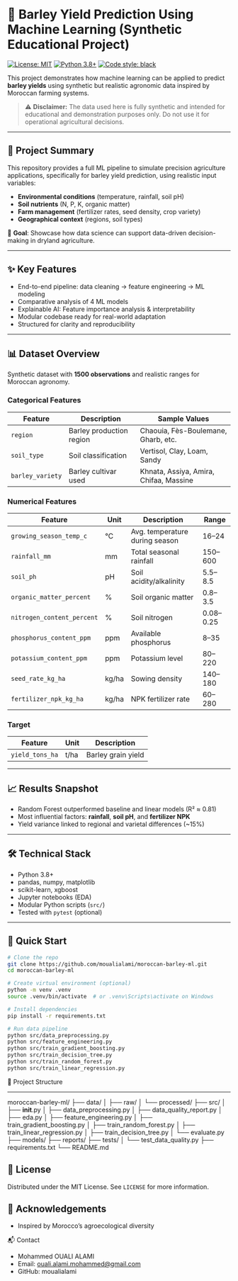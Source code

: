 # 🌾 Barley Yield Prediction Using Machine Learning (Synthetic Educational Project)

[![License: MIT](https://img.shields.io/badge/License-MIT-yellow.svg)](LICENSE)
[![Python 3.8+](https://img.shields.io/badge/python-3.8+-blue.svg)](https://www.python.org/downloads/)
[![Code style: black](https://img.shields.io/badge/code%20style-black-000000.svg)](https://github.com/psf/black)

This project demonstrates how machine learning can be applied to predict **barley yields** using synthetic but realistic agronomic data inspired by Moroccan farming systems.

> ⚠️ **Disclaimer:** The data used here is fully synthetic and intended for educational and demonstration purposes only. Do not use it for operational agricultural decisions.

---

## 📌 Project Summary

This repository provides a full ML pipeline to simulate precision agriculture applications, specifically for barley yield prediction, using realistic input variables:

- **Environmental conditions** (temperature, rainfall, soil pH)
- **Soil nutrients** (N, P, K, organic matter)
- **Farm management** (fertilizer rates, seed density, crop variety)
- **Geographical context** (regions, soil types)

🎯 **Goal**: Showcase how data science can support data-driven decision-making in dryland agriculture.

---

## ✨ Key Features

- End-to-end pipeline: data cleaning → feature engineering → ML modeling
- Comparative analysis of 4 ML models
- Explainable AI: Feature importance analysis & interpretability
- Modular codebase ready for real-world adaptation
- Structured for clarity and reproducibility

---

## 📊 Dataset Overview

Synthetic dataset with **1500 observations** and realistic ranges for Moroccan agronomy.

### Categorical Features

| Feature         | Description                     | Sample Values                            |
|----------------|----------------------------------|------------------------------------------|
| `region`        | Barley production region         | Chaouia, Fès-Boulemane, Gharb, etc.       |
| `soil_type`     | Soil classification              | Vertisol, Clay, Loam, Sandy               |
| `barley_variety`| Barley cultivar used             | Khnata, Assiya, Amira, Chifaa, Massine    |

### Numerical Features

| Feature                   | Unit   | Description                              | Range         |
|---------------------------|--------|------------------------------------------|---------------|
| `growing_season_temp_c`   | °C     | Avg. temperature during season           | 16–24         |
| `rainfall_mm`             | mm     | Total seasonal rainfall                  | 150–600       |
| `soil_ph`                 | pH     | Soil acidity/alkalinity                  | 5.5–8.5       |
| `organic_matter_percent`  | %      | Soil organic matter                      | 0.8–3.5       |
| `nitrogen_content_percent`| %      | Soil nitrogen                            | 0.08–0.25     |
| `phosphorus_content_ppm`  | ppm    | Available phosphorus                     | 8–35          |
| `potassium_content_ppm`   | ppm    | Potassium level                          | 80–220        |
| `seed_rate_kg_ha`         | kg/ha  | Sowing density                           | 140–180       |
| `fertilizer_npk_kg_ha`    | kg/ha  | NPK fertilizer rate                      | 60–280        |

### Target

| Feature         | Unit | Description            |
|-----------------|------|------------------------|
| `yield_tons_ha` | t/ha | Barley grain yield     |

---

## 📈 Results Snapshot

- Random Forest outperformed baseline and linear models (R² ≈ 0.81)
- Most influential factors: **rainfall**, **soil pH**, and **fertilizer NPK**
- Yield variance linked to regional and varietal differences (~15%)

---

## 🛠 Technical Stack

- Python 3.8+
- pandas, numpy, matplotlib
- scikit-learn, xgboost
- Jupyter notebooks (EDA)
- Modular Python scripts (`src/`)
- Tested with `pytest` (optional)

---

## 🚀 Quick Start

```bash
# Clone the repo
git clone https://github.com/moualialami/moroccan-barley-ml.git
cd moroccan-barley-ml

# Create virtual environment (optional)
python -m venv .venv
source .venv/bin/activate  # or .venv\Scripts\activate on Windows

# Install dependencies
pip install -r requirements.txt

# Run data pipeline
python src/data_preprocessing.py
python src/feature_engineering.py
python src/train_gradient_boosting.py
python src/train_decision_tree.py
python src/train_random_forest.py
python src/train_linear_regression.py
```
📂 Project Structure

---

moroccan-barley-ml/
├── data/
│   ├── raw/
│   └── processed/
├── src/
│   ├── __init__.py
│   ├── data_preprocessing.py
│   ├── data_quality_report.py
│   ├── eda.py
│   ├── feature_engineering.py
│   ├── train_gradient_boosting.py
│   ├── train_random_forest.py
│   ├── train_linear_regression.py
│   ├── train_decision_tree.py
│   └── evaluate.py
├── models/
├── reports/
├── tests/
│   └── test_data_quality.py
├── requirements.txt
└── README.md


## 📜 License

Distributed under the MIT License. See `LICENSE` for more information.

## 🙏 Acknowledgements

- Inspired by Morocco’s agroecological diversity

📬 Contact

- Mohammed OUALI ALAMI
- Email: ouali.alami.mohammed@gmail.com
- GitHub: moualialami

